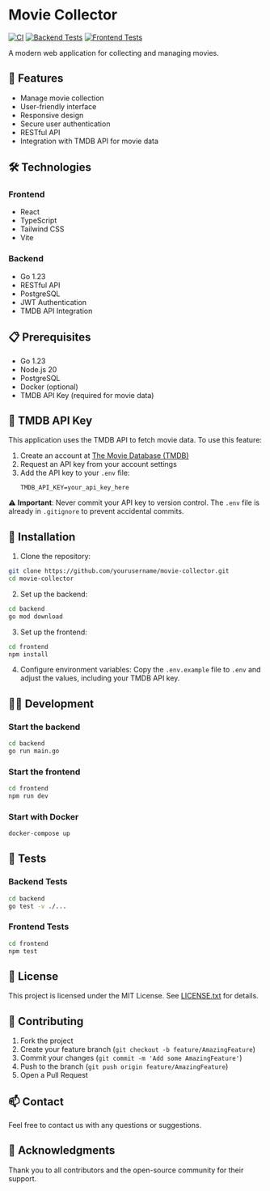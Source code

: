 # Movie Collector

[![CI](https://github.com/MichaelKlank/movie-collector/actions/workflows/ci.yml/badge.svg)](https://github.com/MichaelKlank/movie-collector/actions/workflows/ci.yml)
[![Backend Tests](https://github.com/MichaelKlank/movie-collector/actions/workflows/ci.yml/badge.svg?branch=main&label=backend)](https://github.com/MichaelKlank/movie-collector/actions/workflows/ci.yml)
[![Frontend Tests](https://github.com/MichaelKlank/movie-collector/actions/workflows/ci.yml/badge.svg?branch=main&label=frontend)](https://github.com/MichaelKlank/movie-collector/actions/workflows/ci.yml)

A modern web application for collecting and managing movies.

## 🚀 Features

-   Manage movie collection
-   User-friendly interface
-   Responsive design
-   Secure user authentication
-   RESTful API
-   Integration with TMDB API for movie data

## 🛠️ Technologies

### Frontend

-   React
-   TypeScript
-   Tailwind CSS
-   Vite

### Backend

-   Go 1.23
-   RESTful API
-   PostgreSQL
-   JWT Authentication
-   TMDB API Integration

## 📋 Prerequisites

-   Go 1.23
-   Node.js 20
-   PostgreSQL
-   Docker (optional)
-   TMDB API Key (required for movie data)

## 🔑 TMDB API Key

This application uses the TMDB API to fetch movie data. To use this feature:

1. Create an account at [The Movie Database (TMDB)](https://www.themoviedb.org/)
2. Request an API key from your account settings
3. Add the API key to your `.env` file:
    ```
    TMDB_API_KEY=your_api_key_here
    ```

⚠️ **Important**: Never commit your API key to version control. The `.env` file is already in `.gitignore` to prevent accidental commits.

## 🚀 Installation

1. Clone the repository:

```bash
git clone https://github.com/yourusername/movie-collector.git
cd movie-collector
```

2. Set up the backend:

```bash
cd backend
go mod download
```

3. Set up the frontend:

```bash
cd frontend
npm install
```

4. Configure environment variables:
   Copy the `.env.example` file to `.env` and adjust the values, including your TMDB API key.

## 🏃‍♂️ Development

### Start the backend

```bash
cd backend
go run main.go
```

### Start the frontend

```bash
cd frontend
npm run dev
```

### Start with Docker

```bash
docker-compose up
```

## 🧪 Tests

### Backend Tests

```bash
cd backend
go test -v ./...
```

### Frontend Tests

```bash
cd frontend
npm test
```

## 📝 License

This project is licensed under the MIT License. See [LICENSE.txt](LICENSE.txt) for details.

## 🤝 Contributing

1. Fork the project
2. Create your feature branch (`git checkout -b feature/AmazingFeature`)
3. Commit your changes (`git commit -m 'Add some AmazingFeature'`)
4. Push to the branch (`git push origin feature/AmazingFeature`)
5. Open a Pull Request

## 📫 Contact

Feel free to contact us with any questions or suggestions.

## 🙏 Acknowledgments

Thank you to all contributors and the open-source community for their support.

